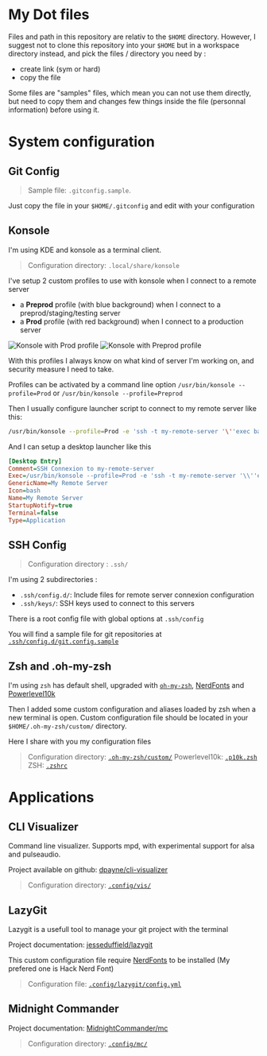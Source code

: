 # My Dot files

Files and path in this repository are relativ to the `$HOME` directory. However, I suggest not to clone this repository into your `$HOME` but in a workspace directory instead, and pick the files / directory you need by :

- create link (sym or hard)
- copy the file

Some files are "samples" files, which mean you can not use them directly, but need to copy them and changes few things inside the file (personnal information) before using it.


# System configuration

## Git Config

> Sample file: `.gitconfig.sample`.

Just copy the file in your `$HOME/.gitconfig` and edit with your configuration

## Konsole

I'm using KDE and konsole as a terminal client.

> Configuration directory: `.local/share/konsole`

I've setup 2 custom profiles to use with konsole when I connect to a remote server
- a **Preprod** profile (with blue background) when I connect to a preprod/staging/testing server
- a **Prod** profile (with red background) when I connect to a production server

![Konsole with Prod profile](https://user-images.githubusercontent.com/2981531/276862750-62e96611-136d-4daa-8f03-4d26850c12f4.png)
![Konsole with Preprod profile](https://user-images.githubusercontent.com/2981531/276862755-e843c07c-7c3a-4c60-b104-29897037f69a.png)

With this profiles I always know on what kind of server I'm working on, and security measure I need to take.

Profiles can be activated by a command line option `/usr/bin/konsole --profile=Prod` or `/usr/bin/konsole --profile=Preprod`

Then I usually configure launcher script to connect to my remote server like this:
```bash
/usr/bin/konsole --profile=Prod -e 'ssh -t my-remote-server '\''exec bash'\'''
```

And I can setup a desktop launcher like this
```ini
[Desktop Entry]
Comment=SSH Connexion to my-remote-server
Exec=/usr/bin/konsole --profile=Prod -e 'ssh -t my-remote-server '\\''exec bash'\\'''
GenericName=My Remote Server
Icon=bash
Name=My Remote Server
StartupNotify=true
Terminal=false
Type=Application
```

## SSH Config

> Configuration directory : `.ssh/`

I'm using 2 subdirectories :
- `.ssh/config.d/`: Include files for remote server connexion configuration
- `.ssh/keys/`: SSH keys used to connect to this servers

There is a root config file with global options at `.ssh/config`

You will find a sample file for git repositories at [`.ssh/config.d/git.config.sample`](/.ssh/config.d/git.config.sample)

## Zsh and .oh-my-zsh

I'm using `zsh` has default shell, upgraded with [`oh-my-zsh`](https://ohmyz.sh/), [NerdFonts](https://www.nerdfonts.com/) and [Powerlevel10k](https://github.com/romkatv/powerlevel10k)

Then I added some custom configuration and aliases loaded by zsh when a new terminal is open. Custom configuration file should be located in your `$HOME/.oh-my-zsh/custom/` directory.

Here I share with you my configuration files

> Configuration directory:  [`.oh-my-zsh/custom/`](/.oh-my-zsh/custom/)
> Powerlevel10k: [`.p10k.zsh`](/.p10k.zsh)
> ZSH: [`.zshrc`](/.zshrc)

# Applications

## CLI Visualizer

Command line visualizer. Supports mpd, with experimental support for alsa and pulseaudio.

Project available on github: [dpayne/cli-visualizer](https://github.com/dpayne/cli-visualizer)

> Configuration directory: [`.config/vis/`](/.config/vis/)

## LazyGit

Lazygit is a usefull tool to manage your git project with the terminal

Project documentation: [jesseduffield/lazygit](https://github.com/jesseduffield/lazygit/blob/master/docs/Config.md)

This custom configuration file require [NerdFonts](https://www.nerdfonts.com/) to be installed (My prefered one is Hack Nerd Font)

> Configuration file: [`.config/lazygit/config.yml`](/.config/lazygit/config.yml)


## Midnight Commander

Project documentation: [MidnightCommander/mc](https://github.com/MidnightCommander/mc)

> Configuration directory: [`.config/mc/`](.config/mc/)
